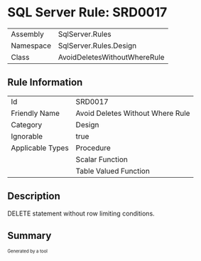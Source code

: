 ﻿# SQL Server Rule: SRD0017
  
|    |    |
|----|----|
| Assembly | SqlServer.Rules |
| Namespace | SqlServer.Rules.Design |
| Class | AvoidDeletesWithoutWhereRule |
  
## Rule Information
  
|    |    |
|----|----|
| Id | SRD0017 |
| Friendly Name | Avoid Deletes Without Where Rule |
| Category | Design |
| Ignorable | true |
| Applicable Types | Procedure  |
|   | Scalar Function |
|   | Table Valued Function |
  
## Description
  
DELETE statement without row limiting conditions.
  
## Summary
  

  
<sub><sup>Generated by a tool</sup></sub>
